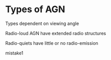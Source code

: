 Types of AGN
============

Types dependent on viewing angle

Radio-loud AGN have extended radio structures

Radio-quiets have little or no radio-emission

mistake1
